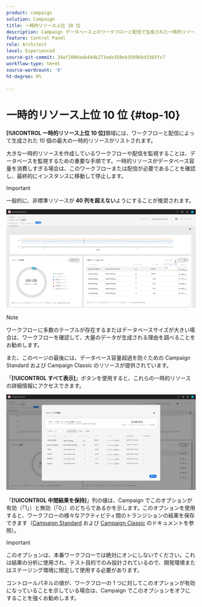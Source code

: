 ```yaml
---
product: campaign
solution: Campaign
title: 一時的リソース上位 10 位
description: Campaign データベース上のワークフローと配信で生成された一時的リソース上位 10 位をコントロールパネルで監視する方法を説明します。
feature: Control Panel
role: Architect
level: Experienced
source-git-commit: 34af1000aeb444b273ade358eb35096bd3365fc7
workflow-type: tm+mt
source-wordcount: '0'
ht-degree: 0%

---
```


# 一時的リソース上位 10 位 {#top-10}

**[!UICONTROL 一時的リソース上位 10 位]**&#x200B;領域には、ワークフローと配信によって生成された 10 個の最大の一時的リソースがリストされます。

大きな一時的リソースを作成しているワークフローや配信を監視することは、データベースを監視するための重要な手順です。一時的リソースがデータベース容量を消費しすぎる場合は、このワークフローまたは配信が必要であることを確認し、最終的にインスタンスに移動して停止します。

>[!IMPORTANT]
>
>一般的に、非標準リソースが **40 列を超えない**&#x200B;ようにすることが推奨されます。

![](assets/database-top10.png)

>[!NOTE]
>
>ワークフローに多数のテーブルが存在するまたはデータベースサイズが大きい場合は、ワークフローを確認して、大量のデータが生成される理由を調べることをお勧めします。
>
>また、このページの最後には、データベース容量超過を防ぐための Campaign Standard および Campaign Classic のリソースが提供されています。

「**[!UICONTROL すべて表示]**」ボタンを使用すると、これらの一時的リソースの詳細情報にアクセスできます。

![](assets/database-top10-view.png)

「**[!UICONTROL 中間結果を保持]**」列の値は、Campaign でこのオプションが有効（「1」）と無効（「0」）のどちらであるかを示します。このオプションを使用すると、ワークフローの様々なアクティビティ間のトランジションの結果を保存できます（[Campaign Standard](https://experienceleague.adobe.com/docs/campaign-standard/using/managing-processes-and-data/executing-a-workflow/managing-execution-options.html?lang=ja) および [Campaign Classic](https://experienceleague.adobe.com/docs/campaign-classic/using/automating-with-workflows/introduction/workflow-best-practices.html?lang=ja#logs) のドキュメントを参照）。

>[!IMPORTANT]
>
>このオプションは、本番ワークフローでは絶対にオンにしないでください。これは結果の分析に使用され、テスト目的でのみ設計されているので、開発環境またはステージング環境に限定して使用する必要があります。
>
>コントロールパネルの値が、ワークフローの 1 つに対してこのオプションが有効になっていることを示している場合は、Campaign でこのオプションをオフにすることを強くお勧めします。

